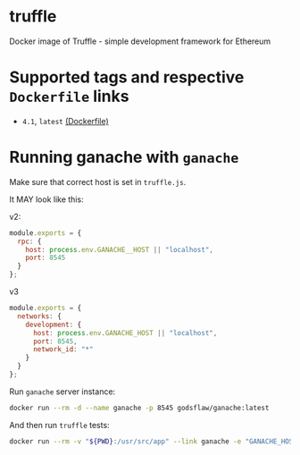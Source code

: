 # truffle
Docker image of Truffle - simple development framework for Ethereum

# Supported tags and respective `Dockerfile` links

* `4.1`, `latest` [(Dockerfile)](https://github.com/godsflaw/truffle/blob/master/4.1/Dockerfile)

# Running ganache with `ganache`

Make sure that correct host is set in `truffle.js`.

It MAY look like this:

v2:

```js
module.exports = {
  rpc: {
    host: process.env.GANACHE__HOST || "localhost",
    port: 8545
  }
};
```

v3

```js
module.exports = {
  networks: {
    development: {
      host: process.env.GANACHE_HOST || "localhost",
      port: 8545,
      network_id: "*"
    }
  }
};
```

Run `ganache` server instance:

```bash
docker run --rm -d --name ganache -p 8545 godsflaw/ganache:latest
```

And then run `truffle` tests:

```bash
docker run --rm -v "${PWD}:/usr/src/app" --link ganache -e "GANACHE_HOST=ganache" godsflaw/truffle:latest test
```

